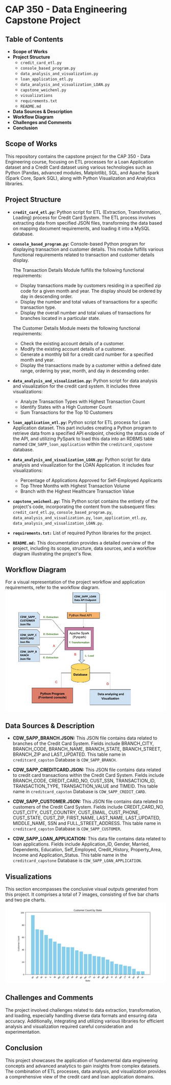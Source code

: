 # CAP 350 - Data Engineering Capstone Project

## Table of Contents
* **Scope of Works**
* **Project Structure**
    - `credit_card_etl.py`
    - `console_based_program.py`
    - `data_analysis_and_visualization.py`
    - `loan_application_etl.py`
    - `data_analysis_and_visualization_LOAN.py`
    - `capstone_weichenl.py`
    - `visualizations`
    - `requirements.txt`
    - `README.md`
* **Data Sources & Description**
* **Workflow Diagram**
* **Challenges and Comments**
* **Conclusion**


## Scope of Works
This repository contains the capstone project for the CAP 350 - Data Engineering course, focusing on ETL processes for a Loan Application dataset and a Credit Card dataset using various technologies such as Python (Pandas, advanced modules, Matplotlib), SQL, and Apache Spark (Spark Core, Spark SQL), along with Python Visualization and Analytics libraries.


## Project Structure
* **`credit_card_etl.py`:** Python script for ETL (Extraction, Transformation, Loading) process for Credit Card System. The ETL process involves extracting data from specified JSON files, transforming the data based on mapping document requirements, and loading it into a MySQL database.

* **`console_based_program.py`:** Console-based Python program for displaying transaction and customer details. This module fulfills various functional requirements related to transaction and customer details display.

    The Transaction Details Module fulfills the following functional requirements:
    - Display transactions made by customers residing in a specified zip code for a given month and year. The display should be ordered by day in descending order.
    - Display the number and total values of transactions for a specific transaction type.
    - Display the overall number and total values of transactions for branches located in a particular state.

    The Customer Details Module meets the following functional requirements:
    - Check the existing account details of a customer.
    - Modify the existing account details of a customer.
    - Generate a monthly bill for a credit card number for a specified month and year.
    - Display the transactions made by a customer within a defined date range, ordering by year, month, and day in descending order.

* **`data_analysis_and_visualization.py`:** Python script for data analysis and visualization for the credit card system. It includes three visualizations:
    - Analyze Transaction Types with Highest Transaction Count
    - Identify States with a High Customer Count
    - Sum Transactions for the Top 10 Customers

* **`loan_application_etl.py`:** Python script for ETL process for Loan Application dataset. This part includes creating a Python program to retrieve data from a specified API endpoint, checking the status code of the API, and utilizing PySpark to load this data into an RDBMS table named `CDW_SAPP_loan_application` within the `creditcard_capstone` database.

* **`data_analysis_and_visualization_LOAN.py`:** Python script for data analysis and visualization for the LOAN Application. It includes four visualizations:
    - Percentage of Applications Approved for Self-Employed Applicants
    - Top Three Months with Highest Transaction Volume
    - Branch with the Highest Healthcare Transaction Value

* **`capstone_weichenl.py`:** This Python script contains the entirety of the project's code, incorporating the content from the subsequent files: `credit_card_etl.py`, `console_based_program.py`, `data_analysis_and_visualization.py`, `loan_application_etl.py`, `data_analysis_and_visualization_LOAN.py`.
* **`requirements.txt:`** List of required Python libraries for the project.
* **`README.md:`** This documentation provides a detailed overview of the project, including its scope, structure, data sources, and a workflow diagram illustrating the project's flow.

## Workflow Diagram
For a visual representation of the project workflow and application requirements, refer to the workflow diagram.<img src="schema.png"/>

## Data Sources & Description
* **CDW_SAPP_BRANCH.JSON:** This JSON file contains data related to branches of the Credit Card System. Fields include BRANCH_CITY, BRANCH_CODE, BRANCH_NAME, BRANCH_STATE, BRANCH_STREET, BRANCH_ZIP and LAST_UPDATED. This table name in `creditcard_capston` Database is `CDW_SAPP_BRANCH`.

* **CDW_SAPP_CREDITCARD.JSON:** This JSON file contains data related to credit card transactions within the Credit Card System. Fields include BRANCH_CODE, CREDIT_CARD_NO, CUST_SSN, TRANSACTION_ID, TRANSACTION_TYPE, TRANSACTION_VALUE and TIMEID. This table name in `creditcard_capston` Database is `CDW_SAPP_CREDIT_CARD`.

* **CDW_SAPP_CUSTOMER.JSON:** This JSON file contains data related to customers of the Credit Card System. Fields include CREDIT_CARD_NO, CUST_CITY, CUST_COUNTRY, CUST_EMAIL, CUST_PHONE, CUST_STATE, CUST_ZIP, FIRST_NAME, LAST_NAME, LAST_UPDATED, MIDDLE_NAME, SSN and FULL_STREET_ADDRESS. This table name in `creditcard_capston` Database is `CDW_SAPP_CUSTOMER`.

* **CDW_SAPP_LOAN_APPLICATION:** This data file contains data related to loan applications. Fields include Application_ID, Gender, Married, Dependents, Education, Self_Employed, Credit_History, Property_Area, Income and Application_Status. This table name in the `creditcard_capstone` Database is `CDW_SAPP_LOAN_APPLICATION`.


## Visualizations
This section encompasses the conclusive visual outputs generated from this project. It comprises a total of 7 images, consisting of five bar charts and two pie charts.<img src="visualizations/Customer Count by State.png"/>

## Challenges and Comments
The project involved challenges related to data extraction, transformation, and loading, especially handling diverse data formats and ensuring data accuracy. Additionally, integrating and utilizing various libraries for efficient analysis and visualization required careful consideration and experimentation.

## Conclusion
This project showcases the application of fundamental data engineering concepts and advanced analytics to gain insights from complex datasets. The combination of ETL processes, data analysis, and visualization provides a comprehensive view of the credit card and loan application domains.